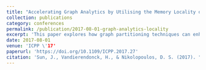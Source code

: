 ```yaml
---
title: "Accelerating Graph Analytics by Utilising the Memory Locality of Graph Partitioning"
collection: publications
category: conferences
permalink: /publication/2017-08-01-graph-analytics-locality
excerpt: 'This paper explores how graph partitioning techniques can enhance memory locality and performance in graph analytics workloads.'
date: 2017-08-01
venue: 'ICPP \'17'
paperurl: 'https://doi.org/10.1109/ICPP.2017.27'
citation: 'Sun, J., Vandierendonck, H., & Nikolopoulos, D. S. (2017). "Accelerating Graph Analytics by Utilising the Memory Locality of Graph Partitioning." *ICPP \'17*, 181–190. https://doi.org/10.1109/ICPP.2017.27'
---
```

